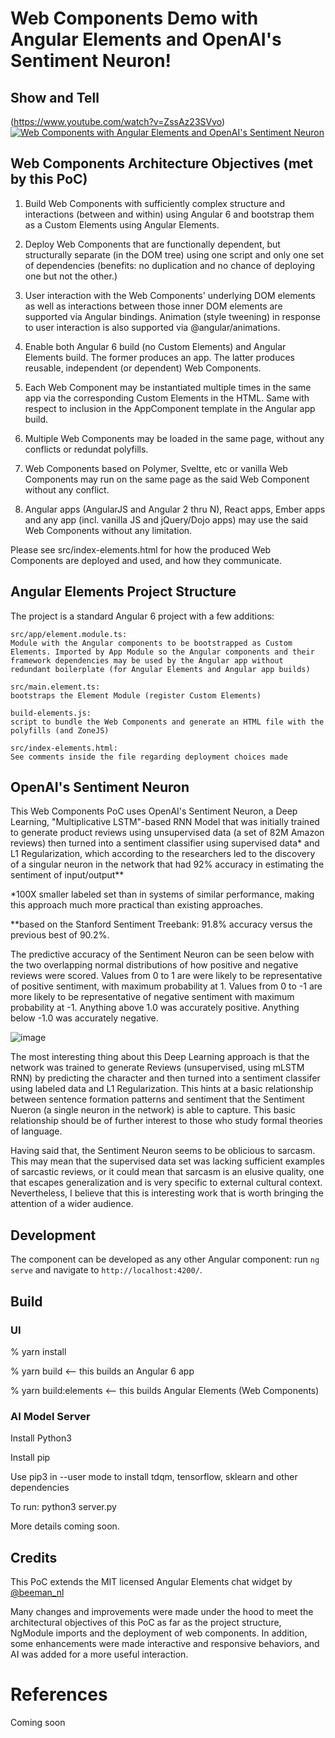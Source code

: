# Web Components Demo with Angular Elements and OpenAI's Sentiment Neuron! 

## Show and Tell

(https://www.youtube.com/watch?v=ZssAz23SVvo)
[![Web Components with Angular Elements and OpenAI's Sentiment Neuron](https://img.youtube.com/vi/ZssAz23SVvo/0.jpg)](https://www.youtube.com/watch?v=ZssAz23SVvo)

## Web Components Architecture Objectives (met by this PoC) 

1. Build Web Components with sufficiently complex structure and interactions (between and within) using Angular 6 and bootstrap them as a Custom Elements using Angular Elements.

2. Deploy Web Components that are functionally dependent, but structurally separate (in the DOM tree) using one script and only one set of dependencies (benefits: no duplication and no chance of deploying one but not the other.)

3. User interaction with the Web Components' underlying DOM elements as well as interactions between those inner DOM elements are supported via Angular bindings. Animation (style tweening) in response to user interaction is also supported via @angular/animations.

4. Enable both Angular 6 build (no Custom Elements) and Angular Elements build. The former produces an app. The latter produces reusable, independent (or dependent) Web Components.

5. Each Web Component may be instantiated multiple times in the same app via the corresponding Custom Elements in the HTML. Same with respect to inclusion in the AppComponent template in the Angular app build.

6. Multiple Web Components may be loaded in the same page, without any conflicts or redundat polyfills.  

7. Web Components based on Polymer, Sveltte, etc or vanilla Web Components may run on the same page as the said Web Component without any conflict.

8. Angular apps (AngularJS and Angular 2 thru N), React apps, Ember apps and any app (incl. vanilla JS and jQuery/Dojo apps) may use the said Web Components without any limitation.

Please see src/index-elements.html for how the produced Web Components are deployed and used, and how they communicate.

## Angular Elements Project Structure

The project is a standard Angular 6 project with a few additions:

```
src/app/element.module.ts:  
Module with the Angular components to be bootstrapped as Custom Elements. Imported by App Module so the Angular components and their framework dependencies may be used by the Angular app without redundant boilerplate (for Angular Elements and Angular app builds)

src/main.element.ts:         
bootstraps the Element Module (register Custom Elements)

build-elements.js:           
script to bundle the Web Components and generate an HTML file with the polyfills (and ZoneJS)

src/index-elements.html:    
See comments inside the file regarding deployment choices made
```

## OpenAI's Sentiment Neuron 

This Web Components PoC uses OpenAI's Sentiment Neuron, a Deep Learning, "Multiplicative LSTM"-based RNN Model that was initially trained to generate product reviews using unsupervised data (a set of 82M Amazon reviews) then turned into a sentiment classifier using supervised data* and L1 Regularization, which according to the researchers led to the discovery of a singular neuron in the network that had 92% accuracy in estimating the sentiment of input/output**

*100X smaller labeled set than in systems of similar performance, making this approach much more practical than existing approaches.

**based on the Stanford Sentiment Treebank: 91.8% accuracy versus the previous best of 90.2%.

The predictive accuracy of the Sentiment Neuron can be seen below with the two overlapping normal distributions of how positive and negative reviews were scored. Values from 0 to 1 are were likely to be representative of positive sentiment, with maximum probability at 1. Values from 0 to -1 are more likely to be representative of negative sentiment with maximum probability at -1. Anything above 1.0 was accurately positive. Anything below -1.0 was accurately negative.    

![image](https://image.ibb.co/gPdMMJ/sst_binary_sentiment_unit_vis.png)

The most interesting thing about this Deep Learning approach is that the network was trained to generate Reviews (unsupervised, using mLSTM RNN) by predicting the character and then turned into a sentiment classifer using labeled data and L1 Regularization. This hints at a basic relationship between sentence formation patterns and sentiment that the Sentiment Nueron (a single neuron in the network) is able to capture. This basic relationship should be of further interest to those who study formal theories of language. 

Having said that, the Sentiment Neuron seems to be oblicious to sarcasm. This may mean that the supervised data set was lacking sufficient examples of sarcastic reviews, or it could mean that sarcasm is an elusive quality, one that escapes generalization and is very specific to external cultural context. Nevertheless, I believe that this is interesting work that is worth bringing the attention of a wider audience.

## Development

The component can be developed as any other Angular component: run `ng serve` and navigate to `http://localhost:4200/`.

## Build

### UI

% yarn install

% yarn build <-- this builds an Angular 6 app

% yarn build:elements <-- this builds Angular Elements (Web Components)

### AI Model Server

Install Python3

Install pip 

Use pip3 in --user mode to install tdqm, tensorflow, sklearn and other dependencies

To run: python3 server.py

More details coming soon.

## Credits

This PoC extends the MIT licensed Angular Elements chat widget by [@beeman_nl](https://twitter.com/beeman_nl)

Many changes and improvements were made under the hood to meet the architectural objectives of this PoC as far as the project structure, NgModule imports and the deployment of web components. In addition, some enhancements were made interactive and responsive behaviors, and AI was added for a more useful interaction. 

# References 

Coming soon





